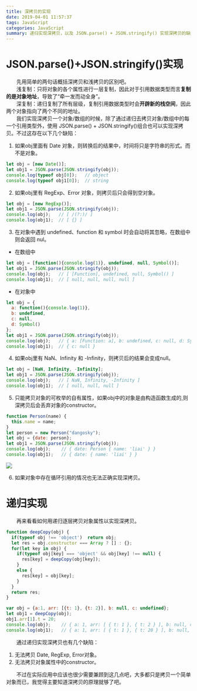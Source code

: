 ```yaml
---
title: 深拷贝的实现
date: 2019-04-01 11:57:37
tags: JavaScript
categories: JavaScript
summary: 递归实现深拷贝，以及 JSON.parse() + JSON.stringify() 实现深拷贝的缺陷所在。
---
```

# JSON.parse()+JSON.stringify()实现
&emsp;&emsp;先用简单的两句话概括深拷贝和浅拷贝的区别吧。    
&emsp;&emsp;浅复制：只将对象的各个属性进行一层复制，因此对于引用数据类型而言**复制的是对象地址**，导致了“牵一发而动全身”。    
&emsp;&emsp;深复制：递归复制了所有层级，复制引用数据类型时会**开辟新的栈空间**，因此两个对象指向了两个不同的地址。    
&emsp;&emsp;我们实现深拷贝一个对象/数组的时候，除了通过递归去拷贝对象/数组中的每一个引用类型外，使用 JSON.parse() + JSON.stringify()组合也可以实现深拷贝。不过这存在以下几个缺陷：

1. 如果obj里面有 Date 对象，则转换后的结果中，时间将只是字符串的形式。而不是对象。

```js
let obj = [new Date()];
let obj1 = JSON.parse(JSON.stringify(obj));
console.log(typeof obj[0]);   // object
console.log(typeof obj1[0]);  // string
```

2. 如果obj里有 RegExp、Error 对象，则拷贝后只会得到空对象。

```js
let obj = [new RegExp()];
let obj1 = JSON.parse(JSON.stringify(obj));
console.log(obj);   // [ /(?:)/ ]
console.log(obj1);  // [ {} ]
```

3. 在对象中遇到 undefined、function 和 symbol 时会自动将其忽略，在数组中则会返回 nul。
+ 在数组中

```js
let obj = [function(){console.log(1)}, undefined, null, Symbol()];
let obj1 = JSON.parse(JSON.stringify(obj));
console.log(obj);   // [ [Function], undefined, null, Symbol() ]
console.log(obj1);  // [ null, null, null, null ]
```

+ 在对象中

```js
let obj = {
  a: function(){console.log(1)},
  b: undefined, 
  c: null,
  d: Symbol()
};
let obj1 = JSON.parse(JSON.stringify(obj));
console.log(obj);   // { a: [Function: a], b: undefined, c: null, d: Symbol() }
console.log(obj1);  // { c: null }
```

4. 如果obj里有 NaN、Infinity 和 -Infinity，则拷贝后的结果会变成null。

```js
let obj = [NaN, Infinity, -Infinity];
let obj1 = JSON.parse(JSON.stringify(obj));
console.log(obj);   // [ NaN, Infinity, -Infinity ]
console.log(obj1);  // [ null, null, null ]
```


5. 只能拷贝对象的可枚举的自有属性，如果obj中的对象是由构造函数生成的,则深拷贝后会丢弃对象的constructor。

```js
function Person(name) {       
  this.name = name;       
}      
let person = new Person("dangosky");    
let obj = {date: person};      
let obj1 = JSON.parse(JSON.stringify(obj));
console.log(obj);    // { date: Person { name: 'liai' } }   
console.log(obj1);   // { date: { name: 'liai' } }
```

![](1.png)

6. 如果对象中存在循环引用的情况也无法正确实现深拷贝。

# 递归实现
&emsp;&emsp;再来看看如何用递归逐层拷贝对象属性以实现深拷贝。

```js
function deepCopy(obj) {
  if(typeof obj !== 'object')  return obj;
  let res = obj.constructor === Array ? [] : {};
  for(let key in obj) {
    if(typeof obj[key] === 'object' && obj[key] !== null) {
      res[key] = deepCopy(obj[key]);
    }
    else {
      res[key] = obj[key];
    }
  }
  return res;
}

var obj = {a:1, arr: [{t: 1}, {t: 2}], b: null, c: undefined};
let obj1 = deepCopy(obj);
obj1.arr[1].t = 20;
console.log(obj);    // { a: 1, arr: [ { t: 1 }, { t: 2 } ], b: null, c: undefined }
console.log(obj1);   // { a: 1, arr: [ { t: 1 }, { t: 20 } ], b: null, c: undefined }
```

&emsp;&emsp;通过递归实现深拷贝也有几个缺陷：
1. 无法拷贝 Date, RegExp, Error对象。
2. 无法拷贝对象属性中的constructor。

&emsp;&emsp;不过在实际应用中应该也很少需要兼顾到这几点吧，大多都只是拷贝一个简单对象而已，我觉得主要知道深拷贝的原理就够了吧。